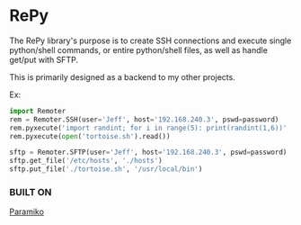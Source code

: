 # RePy

The RePy library's purpose is to create SSH connections and execute single 
python/shell commands, or entire python/shell files, as well as handle get/put with SFTP.

This is primarily designed as a backend to my other projects.

Ex:
```python
import Remoter
rem = Remoter.SSH(user='Jeff', host='192.168.240.3', pswd=password)
rem.pyxecute('import randint; for i in range(5): print(randint(1,6))'
rem.pyxecute(open('tortoise.sh').read())

sftp = Remoter.SFTP(user='Jeff', host='192.168.240.3', pswd=password)
sftp.get_file('/etc/hosts', './hosts')
sftp.put_file('./tortoise.sh', '/usr/local/bin')
```

### BUILT ON 
[Paramiko](https://github.com/paramiko/paramiko)
